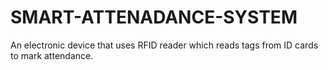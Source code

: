 # SMART-ATTENADANCE-SYSTEM
An electronic device that uses RFID reader which reads tags from ID cards to mark attendance.
